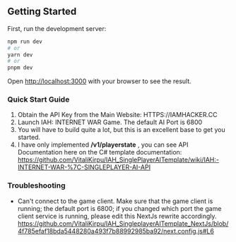 ## Getting Started

First, run the development server:

```bash
npm run dev
# or
yarn dev
# or
pnpm dev
```

Open [http://localhost:3000](http://localhost:3000) with your browser to see the result.


### Quick Start Guide

1. Obtain the API Key from the Main Website: HTTPS://IAMHACKER.CC
2. Launch IAH: INTERNET WAR Game. The default AI Port is 6800
3. You will have to build quite a lot, but this is an excellent base to get you started.
4. I have only implemented **/v1/playerstate** , you can see API Documentation here on the C# template documentation: https://github.com/VitaliKirpu/IAH_SinglePlayerAITemplate/wiki/IAH:-INTERNET-WAR-%7C-SINGLEPLAYER-AI-API

### Troubleshooting
- Can't connect to the game client.
Make sure that the game client is running; the default port is 6800; if you changed which port the game client service is running, please edit this NextJs rewrite accordingly.
https://github.com/VitaliKirpu/IAH_SingleplayerAITemplate_NextJs/blob/4f785efaf18bda5448280a493f7b88992985ba92/next.config.js#L6

